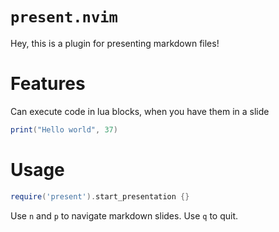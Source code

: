 # `present.nvim`

Hey, this is a plugin for presenting markdown files!

# Features

Can execute code in lua blocks, when you have them in a slide

```lua
print("Hello world", 37)
```

# Usage

```lua
require('present').start_presentation {}
```

Use `n` and `p` to navigate markdown slides. Use `q` to quit.
